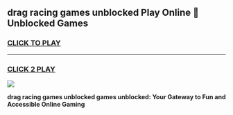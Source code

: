 
## drag racing games unblocked Play Online 👋 Unblocked Games
<h3>
<a href="https://premium.freeplayer.one?title=drag_racing_games_unblocked&ref=19F">CLICK TO PLAY</a></h3>
<hr>

<h3>
<a href="https://premium.freeplayer.one?title=drag_racing_games_unblocked&ref=19F">CLICK 2 PLAY</a>
  
</h3>

<a href="https://premium.freeplayer.one?title=drag_racing_games_unblocked&ref=19F"><img src="https://clearcache.store/games.png"></a>


**drag racing games unblocked games unblocked: Your Gateway to Fun and Accessible Online Gaming**
